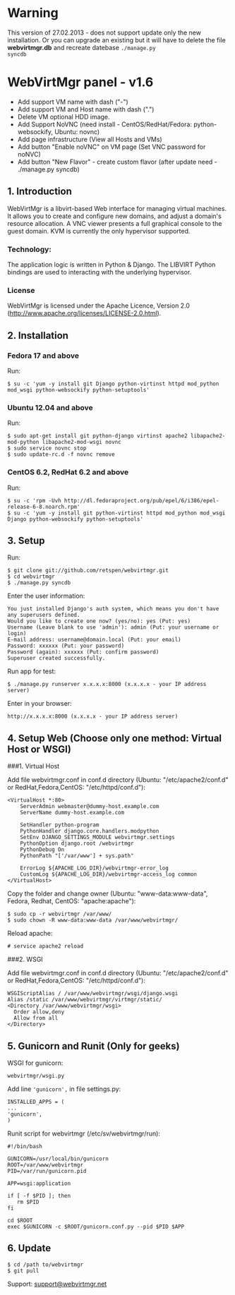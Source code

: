 # Warning

This version of 27.02.2013 - does not support update only the new installation. Or you can upgrade an existing but it will have to delete the file <b>webvirtmgr.db</b> and recreate datebase <code>./manage.py syncdb</code>

# WebVirtMgr panel - v1.6

* Add support VM name with dash ("-")
* Add support VM and Host name with dash (".")
* Delete VM optional HDD image.
* Add Support NoVNC (need install - CentOS/RedHat/Fedora: python-websockify, Ubuntu: novnc)
* Add page infrastructure (View all Hosts and VMs)
* Add button "Enable noVNC" on VM page (Set VNC password for noNVC)
* Add button "New Flavor" - create custom flavor (after update need - ./manage.py syncdb)
 
## 1. Introduction

WebVirtMgr is a libvirt-based Web interface for managing virtual machines. It allows you to create and configure new domains, and adjust a domain's resource allocation. A VNC viewer presents a full graphical console to the guest domain. KVM is currently the only hypervisor supported.

### Technology:

The application logic is written in Python & Django. The LIBVIRT Python bindings are used to interacting with the underlying hypervisor.

### License

WebVirtMgr is licensed under the Apache Licence, Version 2.0 (http://www.apache.org/licenses/LICENSE-2.0.html).

## 2. Installation

### Fedora 17 and above

Run:

    $ su -c 'yum -y install git Django python-virtinst httpd mod_python mod_wsgi python-websockify python-setuptools'

### Ubuntu 12.04 and above

Run:

    $ sudo apt-get install git python-django virtinst apache2 libapache2-mod-python libapache2-mod-wsgi novnc
    $ sudo service novnc stop
    $ sudo update-rc.d -f novnc remove

### CentOS 6.2, RedHat 6.2 and above

Run:

    $ su -c 'rpm -Uvh http://dl.fedoraproject.org/pub/epel/6/i386/epel-release-6-8.noarch.rpm'
    $ su -c 'yum -y install git python-virtinst httpd mod_python mod_wsgi Django python-websockify python-setuptools'

## 3. Setup

Run: 
    
    $ git clone git://github.com/retspen/webvirtmgr.git
    $ cd webvirtmgr
    $ ./manage.py syncdb

Enter the user information:

    You just installed Django's auth system, which means you don't have any superusers defined.
    Would you like to create one now? (yes/no): yes (Put: yes)
    Username (Leave blank to use 'admin'): admin (Put: your username or login)
    E-mail address: username@domain.local (Put: your email)
    Password: xxxxxx (Put: your password)
    Password (again): xxxxxx (Put: confirm password)
    Superuser created successfully.

Run app for test:

    $ ./manage.py runserver x.x.x.x:8000 (x.x.x.x - your IP address server)
    
Enter in your browser:
    
    http://x.x.x.x:8000 (x.x.x.x - your IP address server)

## 4. Setup Web (Choose only one method: Virtual Host or WSGI)

###1. Virtual Host 

Add file webvirtmgr.conf in conf.d directory (Ubuntu: "/etc/apache2/conf.d" or RedHat,Fedora,CentOS: "/etc/httpd/conf.d"):

    <VirtualHost *:80>
        ServerAdmin webmaster@dummy-host.example.com
        ServerName dummy-host.example.com

        SetHandler python-program
        PythonHandler django.core.handlers.modpython
        SetEnv DJANGO_SETTINGS_MODULE webvirtmgr.settings
        PythonOption django.root /webvirtmgr
        PythonDebug On
        PythonPath "['/var/www'] + sys.path"
        
        ErrorLog ${APACHE_LOG_DIR}/webvirtmgr-error_log
        CustomLog ${APACHE_LOG_DIR}/webvirtmgr-access_log common
    </VirtualHost>

Copy the folder and change owner (Ubuntu: "www-data:www-data", Fedora, Redhat, CentOS: "apache:apache"):

    $ sudo cp -r webvirtmgr /var/www/
    $ sudo chown -R www-data:www-data /var/www/webvirtmgr/

Reload apache:
    
    # service apache2 reload
    
###2. WSGI

Add file webvirtmgr.conf in conf.d directory (Ubuntu: "/etc/apache2/conf.d" or RedHat,Fedora,CentOS: "/etc/httpd/conf.d"):

    WSGIScriptAlias / /var/www/webvirtmgr/wsgi/django.wsgi
    Alias /static /var/www/webvirtmgr/virtmgr/static/
    <Directory /var/www/webvirtmgr/wsgi>
      Order allow,deny
      Allow from all
    </Directory>

## 5. Gunicorn and Runit (Only for geeks)

WSGI for gunicorn:
    
    webvirtmgr/wsgi.py
    
Add line <code>'gunicorn',</code> in file settings.py:

    INSTALLED_APPS = (
    ...
    'gunicorn',
    )

Runit script for webvirtmgr (/etc/sv/webvirtmgr/run):

    #!/bin/bash

    GUNICORN=/usr/local/bin/gunicorn
    ROOT=/var/www/webvirtmgr
    PID=/var/run/gunicorn.pid

    APP=wsgi:application

    if [ -f $PID ]; then
       rm $PID
    fi

    cd $ROOT
    exec $GUNICORN -c $ROOT/gunicorn.conf.py --pid $PID $APP

## 6. Update

    $ cd /path to/webvirtmgr
    $ git pull

Support: support@webvirtmgr.net
